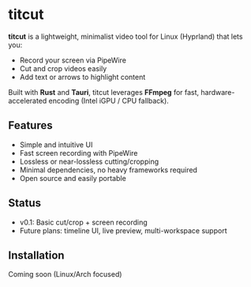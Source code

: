 # titcut

**titcut** is a lightweight, minimalist video tool for Linux (Hyprland) that lets you:

- Record your screen via PipeWire
- Cut and crop videos easily
- Add text or arrows to highlight content

Built with **Rust** and **Tauri**, titcut leverages **FFmpeg** for fast, hardware-accelerated encoding (Intel iGPU / CPU fallback).  

## Features

- Simple and intuitive UI
- Fast screen recording with PipeWire
- Lossless or near-lossless cutting/cropping
- Minimal dependencies, no heavy frameworks required
- Open source and easily portable

## Status

- v0.1: Basic cut/crop + screen recording
- Future plans: timeline UI, live preview, multi-workspace support

## Installation

Coming soon (Linux/Arch focused)

